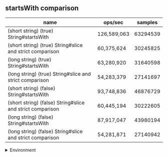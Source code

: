 ## startsWith comparison

|name|ops/sec|samples|
|-|-|-|
|(short string) (true) String#startsWith|126,589,063|63294539|
|(short string) (true) String#slice and strict comparison|60,375,624|30245825|
|(long string) (true) String#startsWith|63,280,920|31640598|
|(long string) (true) String#slice and strict comparison|54,283,379|27141697|
|(short string) (false) String#startsWith|93,748,836|46876729|
|(short string) (false) String#slice and strict comparison|60,445,194|30222605|
|(long string) (false) String#startsWith|87,917,047|43980194|
|(long string) (false) String#slice and strict comparison|54,281,871|27140942|


<details>
<summary>Environment</summary>

* __Machine:__ linux x64 | 4 vCPUs | 7.6GB Mem
* __Run:__ Tue Oct 29 2024 20:01:06 GMT+0000 (Coordinated Universal Time)
* __Node:__ `v22.11.0`
</details>

<!--
{"environment":{"platform":"linux","arch":"x64","cpus":4,"totalMemory":7.597877502441406},"benchmarks":[{"name":"(short string) (true) String#startsWith","opsSec":126589063.82202485,"samples":63294539},{"name":"(short string) (true) String#slice and strict comparison","opsSec":60375624.110375874,"samples":30245825},{"name":"(long string) (true) String#startsWith","opsSec":63280920.98111741,"samples":31640598},{"name":"(long string) (true) String#slice and strict comparison","opsSec":54283379.12635412,"samples":27141697},{"name":"(short string) (false) String#startsWith","opsSec":93748836.74484149,"samples":46876729},{"name":"(short string) (false) String#slice and strict comparison","opsSec":60445194.04246877,"samples":30222605},{"name":"(long string) (false) String#startsWith","opsSec":87917047.88457254,"samples":43980194},{"name":"(long string) (false) String#slice and strict comparison","opsSec":54281871.406605825,"samples":27140942}]}-->
